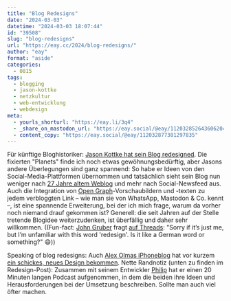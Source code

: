 ```yaml
---
title: "Blog Redesigns"
date: "2024-03-03"
datetime: "2024-03-03 18:07:44"
id: "39508"
slug: "blog-redesigns"
url: "https://eay.cc/2024/blog-redesigns/"
author: "eay"
format: "aside"
categories:
  - 0815
tags:
  - blogging
  - jason-kottke
  - netzkultur
  - web-entwicklung
  - webdesign
meta:
  - yourls_shorturl: "https://eay.li/3q4"
  - _share_on_mastodon_url: "https://eay.social/@eay/112032852643606204"
  - content_copy: "https://eay.social/@eay/112032877381297835"
---
```


Für künftige Bloghistoriker: [Jason Kottke hat sein Blog redesigned](https://kottke.org/24/03/kottkeorg-redesigns-with-2024-vibes). Die fixierten "Planets" finde ich noch etwas gewöhnungsbedürftig, aber Jasons andere Überlegungen sind ganz spannend: So habe er Ideen von den Social-Media-Plattformen übernommen und tatsächlich sieht sein Blog nun weniger nach [27 Jahre altem Weblog](https://eay.cc/2023/25-years-of-kottke-org/) und mehr nach Social-Newsfeed aus. Auch die Integration von [Open Graph](https://ogp.me/)\-Vorschaubildern und -texten zu jedem verbloggten Link – wie man sie von WhatsApp, Mastodon & Co. kennt –, ist eine spannende Erweiterung, bei der ich mich frage, warum da vorher noch niemand drauf gekommen ist? Generell: die seit Jahren auf der Stelle tretende Blogidee weiterzudenken, ist überfällig und daher sehr willkommen. ((Fun-fact: [John Gruber](https://daringfireball.net/) fragt [auf Threads](https://www.threads.net/@gruber/post/C3_Lk62PuHC): "Sorry if it’s just me, but I’m unfamiliar with this word 'redesign'. Is it like a German word or something?" 😄))

Speaking of blog redesigns: Auch [Alex Olmas iPhoneblog](https://www.iphoneblog.de/) hat vor kurzem [ein schickes, neues Design bekommen](https://www.iphoneblog.de/2024/02/16/iphoneblogde-in-version-50/). Nette Randnotiz (unten zu finden im Redesign-Post): Zusammen mit seinem Entwickler [Philip](https://troet.cafe/@phlp) hat er einen 20 Minuten langen Podcast aufgenommen, in dem die beiden ihre Ideen und Herausforderungen bei der Umsetzung beschreiben. Sollte man auch viel öfter machen.
